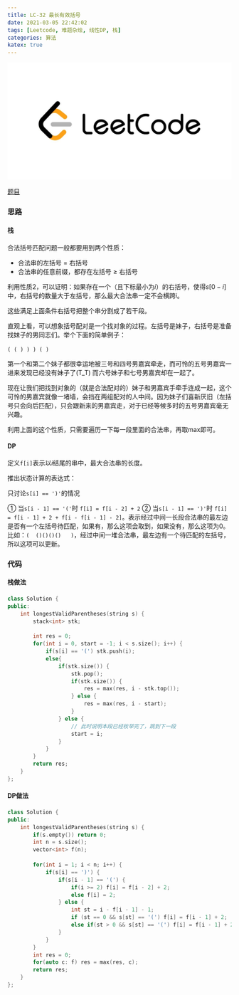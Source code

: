 ```yaml
---
title: LC-32 最长有效括号
date: 2021-03-05 22:42:02
tags: [Leetcode, 难题杂烩, 线性DP, 栈]
categories: 算法
katex: true
---
```

![LC](/images/Leetcode.jpg)

<!--more-->

[题目](https://leetcode-cn.com/problems/longest-valid-parentheses/)

### 思路

#### 栈

合法括号匹配问题一般都要用到两个性质：
- 合法串的左括号  = 右括号
- 合法串的任意前缀，都存在左括号 ≥ 右括号

利用性质2，可以证明：如果存在一个（且下标最小为$i$）的右括号，使得$s[0-i]$中，右括号的数量大于左括号，那么最大合法串一定不会横跨$i$。

这些满足上面条件右括号把整个串分割成了若干段。

直观上看，可以想象括号配对是一个找对象的过程。左括号是妹子，右括号是准备找妹子的男同志们。举个下面的简单例子：

`( ( ) ) ) ( )`

第一个和第二个妹子都很幸运地被三号和四号男嘉宾牵走，而可怜的五号男嘉宾一进来发现已经没有妹子了(T_T) 而六号妹子和七号男嘉宾却在一起了。

现在让我们把找到对象的（就是合法配对的）妹子和男嘉宾手牵手连成一起，这个可怜的男嘉宾就像一堵墙，会挡在两组配对的人中间。因为妹子们喜新厌旧（左括号只会向后匹配），只会跟新来的男嘉宾走，对于已经等候多时的五号男嘉宾毫无兴趣。

利用上面的这个性质，只需要遍历一下每一段里面的合法串，再取max即可。

#### DP

定义`f[i]`表示以$i$结尾的串中，最大合法串的长度。

推出状态计算的表达式：

只讨论`s[i] == ')'`的情况

① 当`s[i - 1] == '('`时 `f[i] = f[i - 2] + 2` 
② 当`s[i - 1] == ')'`时 `f[i] = f[i - 1] + 2 + f[i - f[i - 1] - 2]`。表示经过中间一长段合法串的最左边是否有一个左括号待匹配，如果有，那么这项会取到，如果没有，那么这项为0。比如：`(  ()()()()   )`，经过中间一堆合法串，最左边有一个待匹配的左括号，所以这项可以更新。

###  代码

#### 栈做法
```cpp
class Solution {
public:
    int longestValidParentheses(string s) {
        stack<int> stk;

        int res = 0;
        for(int i = 0, start = -1; i < s.size(); i++) {
            if(s[i] == '(') stk.push(i);
            else{
                if(stk.size()) {
                    stk.pop();
                    if(stk.size()) {
                        res = max(res, i - stk.top());
                    } else {
                        res = max(res, i - start);
                    }
                } else {
                	// 此时说明本段已经枚举完了，跳到下一段
                    start = i;
                }
            }
        }
        return res;
    }
};
```

#### DP做法
```cpp
class Solution {
public:
    int longestValidParentheses(string s) {
        if(s.empty()) return 0;
        int n = s.size();
        vector<int> f(n);

        for(int i = 1; i < n; i++) {
            if(s[i] == ')') {
                if(s[i - 1] == '(') {
                    if(i >= 2) f[i] = f[i - 2] + 2;
                    else f[i] = 2;
                } else {
                    int st = i - f[i - 1] - 1;
                    if (st == 0 && s[st] == '(') f[i] = f[i - 1] + 2;
                    else if(st > 0 && s[st] == '(') f[i] = f[i - 1] + 2 + f[st - 1];
                }
            }
        }
        int res = 0;
        for(auto c: f) res = max(res, c);
        return res;
    }
};
```